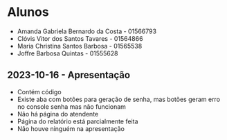 # Alunos

* Amanda Gabriela Bernardo da Costa - 01566793
* Clóvis Vitor dos Santos Tavares - 01564866
* Maria Christina Santos Barbosa - 01565538
* Joffre Barbosa Quintas  - 01555628

## 2023-10-16 - Apresentação

* Contém código
* Existe aba com botões para geração de senha, mas botões geram erro no console senha mas não funcionam
* Não há página do atendente
* Página do relatório está parcialmente feita
* Não houve ninguém na apresentação
